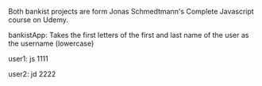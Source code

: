 Both bankist projects are form Jonas Schmedtmann's Complete Javascript course on Udemy.


bankistApp:
Takes the first letters of the first and last name of the user as the username (lowercase)

user1:
js
1111

user2:
jd
2222
